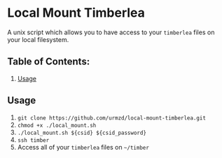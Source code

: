 # Local Mount Timberlea

A unix script which allows you to have access to your `timberlea` files on your local filesystem.

## Table of Contents:

1. [Usage](#usage)

## Usage

1. `git clone https://github.com/urmzd/local-mount-timberlea.git`
2. `chmod +x ./local_mount.sh`
3. `./local_mount.sh ${csid} ${csid_password}`
4. `ssh timber`
5. Access all of your `timberlea` files on `~/timber`
